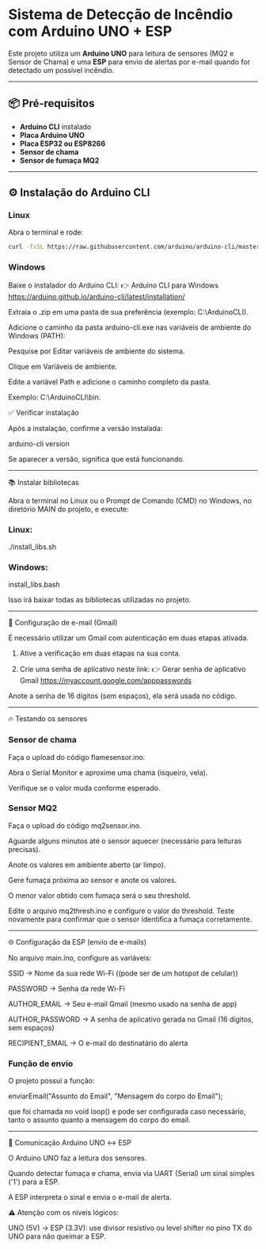 # Sistema de Detecção de Incêndio com Arduino UNO + ESP

Este projeto utiliza um **Arduino UNO** para leitura de sensores (MQ2 e Sensor de Chama) e uma **ESP** para envio de alertas por e-mail quando for detectado um possível incêndio.

---

## 📦 Pré-requisitos

- **Arduino CLI** instalado  
- **Placa Arduino UNO**  
- **Placa ESP32 ou ESP8266**  
- **Sensor de chama**  
- **Sensor de fumaça MQ2**  

---

## ⚙️ Instalação do Arduino CLI

### Linux
Abra o terminal e rode:

```bash
curl -fsSL https://raw.githubusercontent.com/arduino/arduino-cli/master/install.sh | sh

```

### Windows

Baixe o instalador do Arduino CLI:
👉 Arduino CLI para Windows
https://arduino.github.io/arduino-cli/latest/installation/

Extraia o .zip em uma pasta de sua preferência (exemplo: C:\ArduinoCLI).

Adicione o caminho da pasta arduino-cli.exe nas variáveis de ambiente do Windows (PATH):

Pesquise por Editar variáveis de ambiente do sistema.

Clique em Variáveis de ambiente.

Edite a variável Path e adicione o caminho completo da pasta.

Exemplo: C:\ArduinoCLI\bin.


✅ Verificar instalação

Após a instalação, confirme a versão instalada:

arduino-cli version

Se aparecer a versão, significa que está funcionando.

-------------------------------------------------------

📚 Instalar bibliotecas

Abra o terminal no Linux ou o Prompt de Comando (CMD) no Windows, no diretório MAIN do projeto, e execute:

### Linux:

./install_libs.sh


### Windows:

install_libs.bash


Isso irá baixar todas as bibliotecas utilizadas no projeto.

-------------------------------------------------------

📧 Configuração de e-mail (Gmail)

É necessário utilizar um Gmail com autenticação em duas etapas ativada.

1. Ative a verificação em duas etapas na sua conta.

2. Crie uma senha de aplicativo neste link:
👉 Gerar senha de aplicativo Gmail
https://myaccount.google.com/apppasswords

Anote a senha de 16 dígitos (sem espaços), ela será usada no código.

-------------------------------------------------------

🔥 Testando os sensores

### Sensor de chama

Faça o upload do código flamesensor.ino.

Abra o Serial Monitor e aproxime uma chama (isqueiro, vela).

Verifique se o valor muda conforme esperado.

### Sensor MQ2

Faça o upload do código mq2sensor.ino.

Aguarde alguns minutos até o sensor aquecer (necessário para leituras precisas).

Anote os valores em ambiente aberto (ar limpo).

Gere fumaça próxima ao sensor e anote os valores.

O menor valor obtido com fumaça será o seu threshold.

Edite o arquivo mq2thresh.ino e configure o valor do threshold.
Teste novamente para confirmar que o sensor identifica a fumaça corretamente.

--------------------------------------------------------

🌐 Configuração da ESP (envio de e-mails)

No arquivo main.ino, configure as variáveis:

SSID → Nome da sua rede Wi-Fi ((pode ser de um hotspot de celular))

PASSWORD → Senha da rede Wi-Fi 

AUTHOR_EMAIL → Seu e-mail Gmail (mesmo usado na senha de app)

AUTHOR_PASSWORD → A senha de aplicativo gerada no Gmail (16 dígitos, sem espaços)

RECIPIENT_EMAIL → O e-mail do destinatário do alerta


### Função de envio

O projeto possui a função:

enviarEmail("Assunto do Email", "Mensagem do corpo do Email");

que foi chamada no void loop() e pode ser configurada caso necessário, tanto o assunto quanto a mensagem do corpo do email.

--------------------------------------------------------

🔗 Comunicação Arduino UNO ↔ ESP

O Arduino UNO faz a leitura dos sensores.

Quando detectar fumaça e chama, envia via UART (Serial) um sinal simples ('1') para a ESP.

A ESP interpreta o sinal e envia o e-mail de alerta.

⚠️ Atenção com os níveis lógicos:

UNO (5V) → ESP (3.3V): use divisor resistivo ou level shifter no pino TX do UNO para não queimar a ESP.
